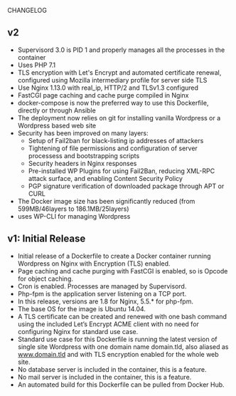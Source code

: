 CHANGELOG


## v2

* Supervisord 3.0 is PID 1 and properly manages all the processes in the container
* Uses PHP 7.1
* TLS encryption with Let's Encrypt and automated certificate renewal, configured using Mozilla intermediary profile for server side TLS
* Use Nginx 1.13.0 with real_ip,  HTTP/2 and TLSv1.3 configured
* FastCGI page caching and cache purge compiled in Nginx
* docker-compose is now the preferred way to use this Dockerfile, directly or through Ansible
* The deployment now relies on git for installing vanilla Wordpress or a Wordpress based web site
* Security has been improved on many layers:
  * Setup of Fail2ban for black-listing ip addresses of attackers
  * Tightening of file permissions and configuration of server processess and bootstrapping scripts
  * Security headers in Nginx responses
  * Pre-installed WP Plugins for using Fail2Ban, reducing XML-RPC attack surface, and enabling Content Security Policy
  * PGP signature verification of downloaded package through APT or CURL
* The Docker image size has been significantly reduced (from 599MB/46layers to 186.1MB/25layers)
* uses WP-CLI for managing Wordpress

## v1: Initial Release

* Initial release of a Dockerfile to create a Docker container running Wordpress on Nginx with Encryption (TLS) enabled.
* Page caching and cache purging with FastCGI is enabled, so is Opcode for object caching.
* Cron is enabled. Processes are managed by Supervisord.
* Php-fpm is the application server listening on a TCP port.
* In this release, versions are 1.8 for Nginx, 5.5.* for php-fpm.
* The base OS for the image is Ubuntu 14.04.
* A TLS certificate can be created and renewed with one bash command using the included Let’s Encrypt ACME client with no need for configuring Nginx for standard use case.
* Standard use case for this Dockerfile is running the latest version of single site Wordpress with one domain name domain.tld, also aliased as www.domain.tld and with TLS encryption enabled for the whole web site.
* No database server is included in the container, this is a feature.
* No mail server is included in the container, this is a feature.
* An automated build for this Dockerfile can be pulled from Docker Hub.
